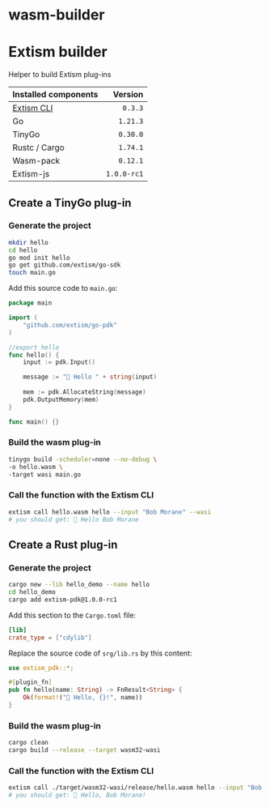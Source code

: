 # wasm-builder

# Extism builder
Helper to build Extism plug-ins

| Installed components                        | Version     |
| :------------------------------------------ | ----------: | 
| [Extism CLI](https://github.com/extism/cli) | `0.3.3`     | 
| Go                                          | `1.21.3`    | 
| TinyGo                                      | `0.30.0`    | 
| Rustc / Cargo                               | `1.74.1`    | 
| Wasm-pack                                   | `0.12.1`    | 
| Extism-js                                   | `1.0.0-rc1` | 

## Create a TinyGo plug-in

### Generate the project

```bash
mkdir hello
cd hello
go mod init hello
go get github.com/extism/go-sdk
touch main.go
```

Add this source code to `main.go`:
```go
package main

import (
    "github.com/extism/go-pdk"
)

//export hello
func hello() {
    input := pdk.Input()

    message := "🤗 Hello " + string(input)
    
    mem := pdk.AllocateString(message)
    pdk.OutputMemory(mem)
}

func main() {}
```

### Build the wasm plug-in

```bash
tinygo build -scheduler=none --no-debug \
-o hello.wasm \
-target wasi main.go
```

### Call the function with the Extism CLI

```bash
extism call hello.wasm hello --input "Bob Morane" --wasi
# you should get: 🤗 Hello Bob Morane
```

## Create a Rust plug-in

### Generate the project

```bash
cargo new --lib hello_demo --name hello
cd hello_demo
cargo add extism-pdk@1.0.0-rc1
```

Add this section to the `Cargo.toml` file:
```toml
[lib]
crate_type = ["cdylib"]
```

Replace the source code of `srg/lib.rs` by this content:
```rust
use extism_pdk::*;

#[plugin_fn]
pub fn hello(name: String) -> FnResult<String> {
    Ok(format!("👋 Hello, {}!", name))
}
```

### Build the wasm plug-in

```bash
cargo clean
cargo build --release --target wasm32-wasi
```

### Call the function with the Extism CLI

```bash
extism call ./target/wasm32-wasi/release/hello.wasm hello --input "Bob Morane" --wasi
# you should get: 👋 Hello, Bob Morane!
```
